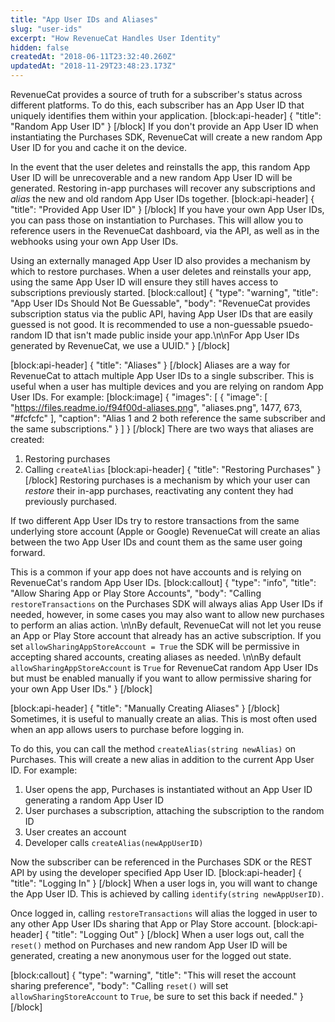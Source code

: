 ```yaml
---
title: "App User IDs and Aliases"
slug: "user-ids"
excerpt: "How RevenueCat Handles User Identity"
hidden: false
createdAt: "2018-06-11T23:32:40.260Z"
updatedAt: "2018-11-29T23:48:23.173Z"
---
```

RevenueCat provides a source of truth for a subscriber's status across different platforms. To do this, each subscriber has an App User ID that uniquely identifies them within your application. 
[block:api-header]
{
  "title": "Random App User ID"
}
[/block]
If you don't provide an App User ID when instantiating the Purchases SDK, RevenueCat will create a new random App User ID for you and cache it on the device. 

In the event that the user deletes and reinstalls the app, this random App User ID will be unrecoverable and a new random App User ID will be generated. Restoring in-app purchases will recover any subscriptions and *alias* the new and old random App User IDs together. 
[block:api-header]
{
  "title": "Provided App User ID"
}
[/block]
If you have your own App User IDs, you can pass those on instantiation to Purchases. This will allow you to reference users in the RevenueCat dashboard, via the API, as well as in the webhooks using your own App User IDs.

Using an externally managed App User ID also provides a mechanism by which to restore purchases. When a user deletes and reinstalls your app, using the same App User ID will ensure they still haves access to subscriptions previously started.
[block:callout]
{
  "type": "warning",
  "title": "App User IDs Should Not Be Guessable",
  "body": "RevenueCat provides subscription status via the public API, having App User IDs that are easily guessed is not good. It is recommended to use a non-guessable psuedo-random ID that isn't made public inside your app.\n\nFor App User IDs generated by RevenueCat, we use a UUID."
}
[/block]

[block:api-header]
{
  "title": "Aliases"
}
[/block]
Aliases are a way for RevenueCat to attach multiple App User IDs to a single subscriber. This is useful when a user has multiple devices and you are relying on random App User IDs. For example:
[block:image]
{
  "images": [
    {
      "image": [
        "https://files.readme.io/f94f00d-aliases.png",
        "aliases.png",
        1477,
        673,
        "#fcfcfc"
      ],
      "caption": "Alias 1 and 2 both reference the same subscriber and the same subscriptions."
    }
  ]
}
[/block]
There are two ways that aliases are created:

1. Restoring purchases
2. Calling `createAlias`
[block:api-header]
{
  "title": "Restoring Purchases"
}
[/block]
Restoring purchases is a mechanism by which your user can *restore* their in-app purchases, reactivating any content they had previously purchased.

If two different App User IDs try to restore transactions from the same underlying store account (Apple or Google) RevenueCat will create an alias between the two App User IDs and count them as the same user going forward. 

This is a common if your app does not have accounts and is relying on RevenueCat's random App User IDs. 
[block:callout]
{
  "type": "info",
  "title": "Allow Sharing App or Play Store Accounts",
  "body": "Calling `restoreTransactions` on the Purchases SDK will always alias App User IDs if needed, however, in some cases you may also want to allow new purchases to perform an alias action. \n\nBy default, RevenueCat will not let you reuse an App or Play Store account that already has an active subscription. If you set `allowSharingAppStoreAccount = True` the SDK will be permissive in accepting shared accounts, creating aliases as needed. \n\nBy default `allowSharingAppStoreAccount` is `True` for RevenueCat random App User IDs but must be enabled manually if you want to allow permissive sharing for your own App User IDs."
}
[/block]

[block:api-header]
{
  "title": "Manually Creating Aliases"
}
[/block]
Sometimes, it is useful to manually create an alias. This is most often used when an app allows users to purchase before logging in.

To do this, you can call the method `createAlias(string newAlias)` on Purchases. This will create a new alias in addition to the current App User ID. For example:

1. User opens the app, Purchases is instantiated without an App User ID generating a random App User ID
2. User purchases a subscription, attaching the subscription to the random ID
3. User creates an account
4. Developer calls `createAlias(newAppUserID)`

Now the subscriber can be referenced in the Purchases SDK or the REST API by using the developer specified App User ID.
[block:api-header]
{
  "title": "Logging In"
}
[/block]
When a user logs in, you will want to change the App User ID. This is achieved by calling `identify(string newAppUserID)`.

Once logged in, calling `restoreTransactions` will alias the logged in user to any other App User IDs sharing that App or Play Store account. 
[block:api-header]
{
  "title": "Logging Out"
}
[/block]
When a user logs out, call the `reset()` method on Purchases and new random App User ID will be generated, creating a new anonymous user for the logged out state.

[block:callout]
{
  "type": "warning",
  "title": "This will reset the account sharing preference",
  "body": "Calling `reset()` will set `allowSharingStoreAccount` to `True`, be sure to set this back if needed."
}
[/block]